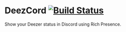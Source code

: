# DeezCord [![Build Status](https://travis-ci.org/CodeMyst/DeezCord.svg?branch=master)](https://travis-ci.org/CodeMyst/DeezCord)
Show your Deezer status in Discord using Rich Presence.
